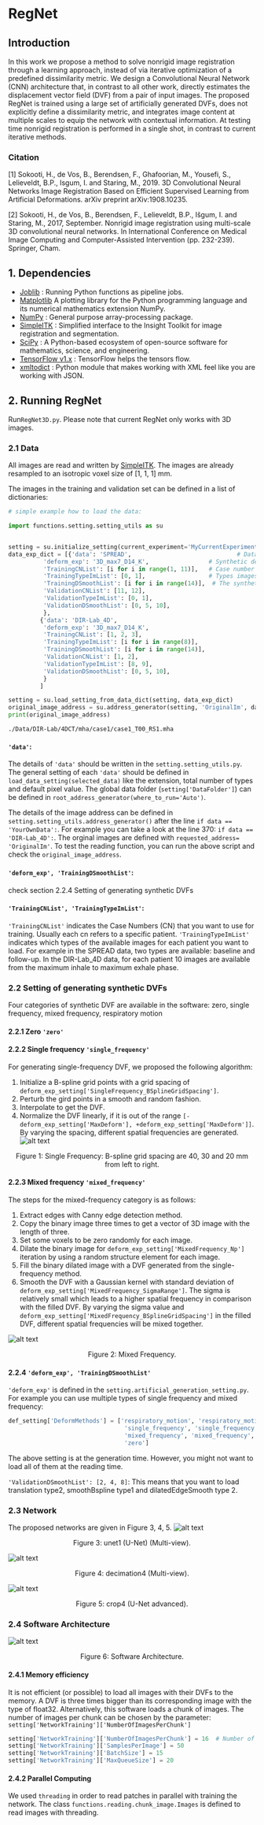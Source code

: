 

RegNet
==========

## Introduction
In this work we propose a method to solve nonrigid image registration through a learning approach, instead of via iterative optimization of a predefined dissimilarity metric. We design a Convolutional Neural Network (CNN) architecture that, in contrast to all other work, directly estimates the displacement vector field (DVF) from a pair of input images. The proposed RegNet is trained using a large set of artificially generated DVFs, does not explicitly define a dissimilarity metric, and integrates image content at multiple scales to equip the network with contextual information. At testing time nonrigid registration is performed in a single shot, in contrast to current iterative methods.

### Citation
[1] Sokooti, H., de Vos, B., Berendsen, F., Ghafoorian, M., Yousefi, S., Lelieveldt, B.P., Isgum, I. and Staring, M., 2019. 3D Convolutional Neural Networks Image Registration Based on Efficient Supervised Learning from Artificial Deformations. arXiv preprint arXiv:1908.10235.

[2] Sokooti, H., de Vos, B., Berendsen, F., Lelieveldt, B.P., Išgum, I. and Staring, M., 2017, September. Nonrigid image registration using multi-scale 3D convolutional neural networks. In International Conference on Medical Image Computing and Computer-Assisted Intervention (pp. 232-239). Springer, Cham.

	
## 1. Dependencies
- [Joblib](http://github.com/joblib/joblib) : Running Python functions as pipeline jobs.
- [Matplotlib](https://matplotlib.org/) A plotting library for the Python programming language and its numerical mathematics extension NumPy.
- [NumPy](http://www.numpy.org/) : General purpose array-processing package.
- [SimpleITK](http://www.simpleitk.org/) : Simplified interface to the Insight Toolkit for image registration and segmentation.
- [SciPy](https://www.scipy.org/) : A Python-based ecosystem of open-source software for mathematics, science, and engineering.
- [TensorFlow v1.x](https://www.tensorflow.org/) : TensorFlow helps the tensors flow.
- [xmltodict](https://github.com/martinblech/xmltodict) : Python module that makes working with XML feel like you are working with JSON.
	

## 2. Running RegNet
Run`RegNet3D.py`. Please note that current RegNet only works with 3D images.

### 2.1 Data
All images are read and written by [SimpleITK](http://www.simpleitk.org/). The images are already resampled to an isotropic voxel size of [1, 1, 1] mm.

The images in the training and validation set can be defined in a list of dictionaries: 
```python
# simple example how to load the data:

import functions.setting.setting_utils as su


setting = su.initialize_setting(current_experiment='MyCurrentExperiment', where_to_run='Root')
data_exp_dict = [{'data': 'SPREAD',                              # Data to load. The image addresses can be modified in setting_utils.py
		  'deform_exp': '3D_max7_D14_K',                 # Synthetic deformation experiment
		  'TrainingCNList': [i for i in range(1, 11)],   # Case number of images to load (The patient number)
		  'TrainingTypeImList': [0, 1],                  # Types images for each case number, for example [baseline, follow-up]
		  'TrainingDSmoothList': [i for i in range(14)],  # The synthetic type to load. For instance, ['single_frequency', 'mixed_frequency']
		  'ValidationCNList': [11, 12],
		  'ValidationTypeImList': [0, 1],
		  'ValidationDSmoothList': [0, 5, 10],
		  },
		 {'data': 'DIR-Lab_4D',
		  'deform_exp': '3D_max7_D14_K',
		  'TrainingCNList': [1, 2, 3],
		  'TrainingTypeImList': [i for i in range(8)],
		  'TrainingDSmoothList': [i for i in range(14)],
		  'ValidationCNList': [1, 2],
		  'ValidationTypeImList': [8, 9],
		  'ValidationDSmoothList': [0, 5, 10],
		  }
		 ]

setting = su.load_setting_from_data_dict(setting, data_exp_dict)
original_image_address = su.address_generator(setting, 'OriginalIm', data='DIR-Lab_4D', cn=1, type_im=0, stage=1)
print(original_image_address)

```
`./Data/DIR-Lab/4DCT/mha/case1/case1_T00_RS1.mha`

#### `'data'`: 
The details of `'data'` should be written in the `setting.setting_utils.py`. The general setting of each `'data'` should be defined in 
`load_data_setting(selected_data)` like the extension, total number of types and default pixel value. The global data folder (`setting['DataFolder']`) can be defined in `root_address_generator(where_to_run='Auto')`. 

The details of the image address can be defined in `setting.setting_utils.address_generator()` after the line `if data == 'YourOwnData':`. For example you can take a look at the line 370: `if data == 'DIR-Lab_4D':`. The orginal images are defined with `requested_address= 'OriginalIm'`. To test the reading function, you can run the above script and check the `original_image_address`.


#### `'deform_exp', 'TrainingDSmoothList'`: 
check section 2.2.4 Setting of generating synthetic DVFs

#### `'TrainingCNList', 'TrainingTypeImList'`: 
`'TrainingCNList'` indicates the Case Numbers (CN) that you want to use for training. Usually each cn refers to a specific patient. `'TrainingTypeImList'` indicates which types of the available images for each patient you want to load. For example in the SPREAD data, two types are available: baseline and follow-up. In the DIR-Lab_4D data, for each patient 10 images are available from the maximum inhale to maximum exhale phase.

### 2.2 Setting of generating synthetic DVFs
Four categories of synthetic DVF are available in the software: zero, single frequency, mixed frequency, respiratory motion
#### 2.2.1 Zero `'zero'`
#### 2.2.2 Single frequency `'single_frequency'`
For generating single-frequency DVF, we proposed the following algorithm:
1. Initialize a B-spline grid points with a grid spacing of `deform_exp_setting['SingleFrequency_BSplineGridSpacing']`.
2. Perturb the gird points in a smooth and random fashion.
3. Interpolate to get the DVF.
4. Normalize the DVF linearly, if it is out of the range `[-deform_exp_setting['MaxDeform'], +deform_exp_setting['MaxDeform']]`.
By varying the spacing, different spatial frequencies are generated.
![alt text](Documentation/SyntheticDVF_SingleFreq.png "Single Frequency")
<p align="center">Figure 1: Single Frequency: B-spline grid spacing are 40, 30 and 20 mm from left to right.</p>

#### 2.2.3 Mixed frequency `'mixed_frequency'`

The steps for the mixed-frequency category is as follows:
1. Extract edges with Canny edge detection method.
2. Copy the binary image three times to get a vector of 3D image with the length of three.
3. Set some voxels to be zero randomly for each image. 
4. Dilate the binary image for `deform_exp_setting['MixedFrequency_Np']` iteration by using a random structure element for each image.
5. Fill the binary dilated image with a DVF generated from the single-frequency method.
6. Smooth the DVF with a Gaussian kernel with standard deviation of `deform_exp_setting['MixedFrequency_SigmaRange']`. The sigma is relatively small which leads to a higher spatial frequency in comparison with the filled DVF.
By varying the sigma value and `deform_exp_setting['MixedFrequency_BSplineGridSpacing']` in the filled DVF, different spatial frequencies will be mixed together.

![alt text](Documentation/SyntheticDVF_MixedFreq.png "Mixed Frequency")
<p align="center">Figure 2: Mixed Frequency.</p>

#### 2.2.4 `'deform_exp', 'TrainingDSmoothList'`
`'deform_exp'` is defined in the `setting.artificial_generation_setting.py`. For example you can use multiple types of single frequency and mixed frequency:
```python
def_setting['DeformMethods'] = ['respiratory_motion', 'respiratory_motion', 'respiratory_motion', 'respiratory_motion',
                                 'single_frequency', 'single_frequency', 'single_frequency', 'single_frequency', 'single_frequency',
                                 'mixed_frequency', 'mixed_frequency', 'mixed_frequency', 'mixed_frequency',
                                 'zero']
```
The above setting is at the generation time. However, you might not want to load all of them at the reading time.

`'ValidationDSmoothList': [2, 4, 8]`: This means that you want to load translation type2, smoothBspline type1 and dilatedEdgeSmooth type 2.


### 2.3 Network
The proposed networks are given in Figure 3, 4, 5.
![alt text](Documentation/UNET1.png "unet1 (U-Net)")
<p align="center">Figure 3: unet1 (U-Net) (Multi-view).</p>

![alt text](Documentation/Decimation4.png "decimation4 (Multi-view)")
<p align="center">Figure 4: decimation4 (Multi-view).</p>

![alt text](Documentation/Crop4.png "crop4 (U-Net advanced)")
<p align="center">Figure 5: crop4 (U-Net advanced).</p>



### 2.4 Software Architecture
![alt text](Documentation/Software_Architecture2.PNG "Software Architecture")
<p align="center">Figure 6: Software Architecture.</p>

#### 2.4.1 Memory efficiency
It is not efficient (or possible)  to load all images with their DVFs to the memory. A DVF is three times bigger than its corresponding image with the type of float32. Alternatively, this software loads a chunk of images.  The number of images per chunk can be chosen by the parameter: `setting['NetworkTraining']['NumberOfImagesPerChunk']`
```python
setting['NetworkTraining']['NumberOfImagesPerChunk'] = 16  # Number of images that I would like to load in RAM
setting['NetworkTraining']['SamplesPerImage'] = 50
setting['NetworkTraining']['BatchSize'] = 15
setting['NetworkTraining']['MaxQueueSize'] = 20
```

#### 2.4.2 Parallel Computing
We used `threading` in order to read patches in parallel with training the network. The class `functions.reading.chunk_image.Images` is defined to read images with threading.


